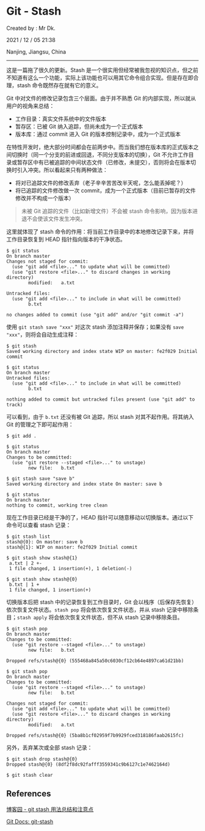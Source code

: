 # Git - Stash

Created by : Mr Dk.

2021 / 12 / 05 21:38

Nanjing, Jiangsu, China

---

这是一篇拖了很久的更新。Stash 是一个很实用但经常被我忽视的知识点，但之前不知道有这么一个功能，实际上该功能也可以用其它命令组合实现。但是存在即合理，stash 命令既然存在就有它的意义。

Git 中对文件的修改记录包含三个层面。由于并不熟悉 Git 的内部实现，所以就从用户的视角来总结：

- 工作目录：真实文件系统中的文件版本
- 暂存区：已被 Git 纳入追踪，但尚未成为一个正式版本
- 版本库：通过 commit 进入 Git 的版本控制记录中，成为一个正式版本

在特性开发时，绝大部分时间都会在前两步中。而当我们想在版本库的正式版本之间切换时（同一个分支的前进或回退，不同分支版本的切换），Git 不允许工作目录或暂存区中有已被追踪的中间状态文件（已修改，未提交），否则将会在版本切换时引入冲突。所以看起来只有两种做法：

- 将对已追踪文件的修改丢弃（老子辛辛苦苦改半天呢，怎么能丢掉呢？）
- 将已追踪的文件修改做一次 commit，成为一个正式版本（目前已暂存的文件修改并不构成一个版本）

> 未被 Git 追踪的文件（比如新增文件）不会被 stash 命令影响，因为版本进退不会使该文件发生冲突。

这里就体现了 stash 命令的作用：将当前工作目录中的本地修改记录下来，并将工作目录恢复到 HEAD 指针指向版本的干净状态。

```console
$ git status
On branch master
Changes not staged for commit:
  (use "git add <file>..." to update what will be committed)
  (use "git restore <file>..." to discard changes in working directory)
        modified:   a.txt

Untracked files:
  (use "git add <file>..." to include in what will be committed)
        b.txt

no changes added to commit (use "git add" and/or "git commit -a")

```

使用 `git stash save "xxx"` 对这次 stash 添加注释并保存；如果没有 `save "xxx"`，则将会自动生成注释：

```console
$ git stash
Saved working directory and index state WIP on master: fe2f029 Initial commit

$ git status
On branch master
Untracked files:
  (use "git add <file>..." to include in what will be committed)
        b.txt

nothing added to commit but untracked files present (use "git add" to track)

```

可以看到，由于 `b.txt` 还没有被 Git 追踪，所以 stash 对其不起作用。将其纳入 Git 的管理之下即可起作用：

```console
$ git add .

$ git status
On branch master
Changes to be committed:
  (use "git restore --staged <file>..." to unstage)
        new file:   b.txt

$ git stash save "save b"
Saved working directory and index state On master: save b

$ git status
On branch master
nothing to commit, working tree clean
```

现在工作目录已经是干净的了，HEAD 指针可以随意移动以切换版本。通过以下命令可以查看 stash 记录：

```console
$ git stash list
stash@{0}: On master: save b
stash@{1}: WIP on master: fe2f029 Initial commit

$ git stash show stash@{1}
 a.txt | 2 +-
 1 file changed, 1 insertion(+), 1 deletion(-)

$ git stash show stash@{0}
 b.txt | 1 +
 1 file changed, 1 insertion(+)
```

切换版本后把 stash 中的记录恢复到工作目录时，Git 会以栈序（后保存先恢复）依次恢复文件状态。`stash pop` 将会依次恢复文件状态，并从 stash 记录中移除条目；`stash apply` 将会依次恢复文件状态，但不从 stash 记录中移除条目。

```console
$ git stash pop
On branch master
Changes to be committed:
  (use "git restore --staged <file>..." to unstage)
        new file:   b.txt

Dropped refs/stash@{0} (555468a845a50c6030cf12cb64e4897ca61d21bb)

$ git stash pop
On branch master
Changes to be committed:
  (use "git restore --staged <file>..." to unstage)
        new file:   b.txt

Changes not staged for commit:
  (use "git add <file>..." to update what will be committed)
  (use "git restore <file>..." to discard changes in working directory)
        modified:   a.txt

Dropped refs/stash@{0} (5ba8b1cf02959f7b9929fced318186faab2615fc)
```

另外，丢弃某次或全部 stash 记录：

```console
$ git stash drop stash@{0}
Dropped stash@{0} (8df2f8dc92fafff3559341c9b6127c1e7462164d)

$ git stash clear
```

## References

[博客园 - git stash 用法总结和注意点](https://www.cnblogs.com/zndxall/archive/2018/09/04/9586088.html)

[Git Docs: git-stash](https://git-scm.com/docs/git-stash)

